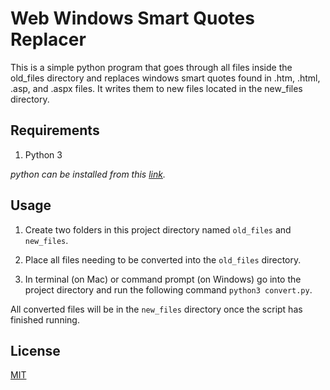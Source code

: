 # Web Windows Smart Quotes Replacer

This is a simple python program that goes through all files inside the old_files directory and replaces windows smart quotes found in .htm, .html, .asp, and .aspx files. It writes them to new files located in the new_files directory.

## Requirements

1. Python 3

*python can be installed from this [link](https://www.python.org/downloads/).*

## Usage

1. Create two folders in this project directory named `old_files` and `new_files`.

2. Place all files needing to be converted into the `old_files` directory.

3. In terminal (on Mac) or command prompt (on Windows) go into the project directory and run the following command `python3 convert.py`.

All converted files will be in the `new_files` directory once the script has finished running.

## License

[MIT](https://choosealicense.com/licenses/mit/)
